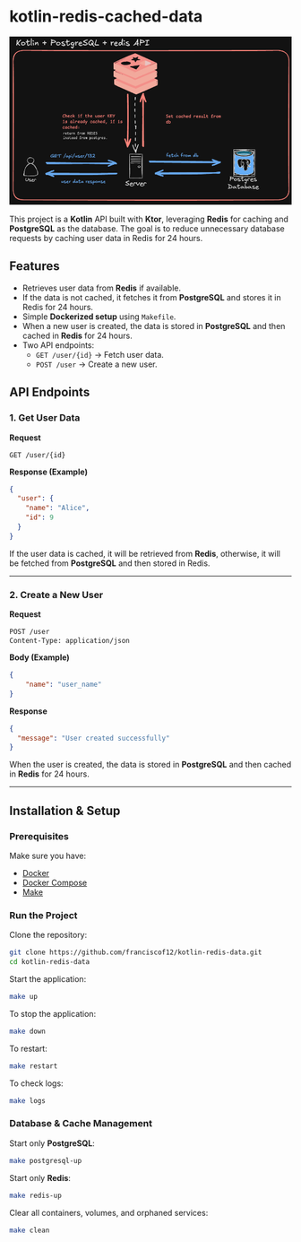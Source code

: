 # kotlin-redis-cached-data
![kotlin-redis-chaed-data.png](kotlin-redis-chaed-data.png)

This project is a **Kotlin** API built with **Ktor**, leveraging **Redis** for caching and **PostgreSQL** as the database. The goal is to reduce unnecessary database requests by caching user data in Redis for 24 hours.

## Features
- Retrieves user data from **Redis** if available.
- If the data is not cached, it fetches it from **PostgreSQL** and stores it in Redis for 24 hours.
- Simple **Dockerized setup** using `Makefile`.
- When a new user is created, the data is stored in **PostgreSQL** and then cached in **Redis** for 24 hours.
- Two API endpoints:
    - `GET /user/{id}` → Fetch user data.
    - `POST /user` → Create a new user.

## API Endpoints

### 1. Get User Data
**Request**
```http
GET /user/{id}
```

**Response (Example)**
```json
{
  "user": {
    "name": "Alice",
    "id": 9
  }
}
```

If the user data is cached, it will be retrieved from **Redis**, otherwise, it will be fetched from **PostgreSQL** and then stored in Redis.

---

### 2. Create a New User
**Request**
```http
POST /user
Content-Type: application/json
```

**Body (Example)**
```json
{
    "name": "user_name"
}
```

**Response**
```json
{
  "message": "User created successfully"
}
```

When the user is created, the data is stored in **PostgreSQL** and then cached in **Redis** for 24 hours.

---

## Installation & Setup

### Prerequisites
Make sure you have:
- [Docker](https://www.docker.com/)
- [Docker Compose](https://docs.docker.com/compose/)
- [Make](https://www.gnu.org/software/make/)

### Run the Project

Clone the repository:
```sh
git clone https://github.com/franciscof12/kotlin-redis-data.git
cd kotlin-redis-data
```

Start the application:
```sh
make up
```

To stop the application:
```sh
make down
```

To restart:
```sh
make restart
```

To check logs:
```sh
make logs
```

### Database & Cache Management
Start only **PostgreSQL**:
```sh
make postgresql-up
```

Start only **Redis**:
```sh
make redis-up
```

Clear all containers, volumes, and orphaned services:
```sh
make clean
```